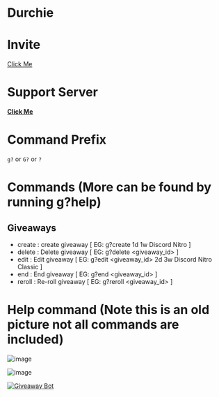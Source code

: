 # Durchie


# Invite
[Click Me](https://discord.com/api/oauth2/authorize?client_id=720998947270951002&permissions=8&scope=bot "Durchie Invite")

# Support Server
**[Click Me](https://discord.gg/VQwb8Mc "Join Durchie's Discord Server")**

# Command Prefix
`g?` or `G?` or `?`

# Commands (More can be found by running g?help)

## Giveaways
- create : create giveaway [ EG: g?create 1d 1w Discord Nitro ]
- delete : Delete giveaway [ EG: g?delete <giveaway_id> ]
- edit : Edit giveaway [ EG: g?edit <giveaway_id> 2d 3w Discord Nitro Classic ]
- end : End giveaway [ EG: g?end <giveaway_id> ]
- reroll : Re-roll giveaway [ EG: g?reroll <giveaway_id> ]

# Help command (Note this is an old picture not all commands are included)
![image](https://camo.githubusercontent.com/603d3cd3eb59613f8e7c49f92fea7c50c9536385/68747470733a2f2f692e6779617a6f2e636f6d2f33373264643535396332363330636436613766336663373065376362643435652e706e67)

![image](https://user-images.githubusercontent.com/66128227/89187111-7788de00-d5a5-11ea-8e8d-a5175900dca3.png)



<a href="https://top.gg/bot/720998947270951002" >
  <img src="https://top.gg/api/widget/720998947270951002.svg" alt="Giveaway Bot" />
</a>
